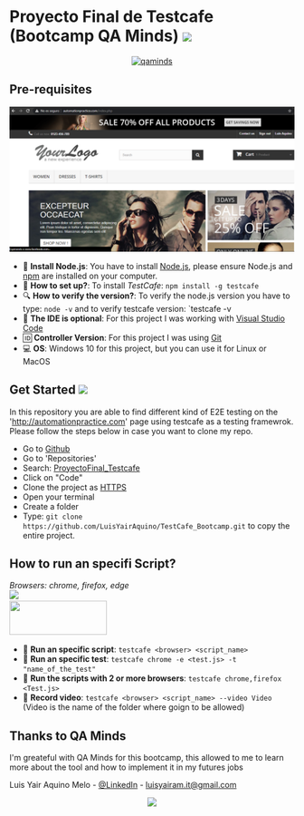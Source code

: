 # Proyecto Final de Testcafe (Bootcamp QA Minds) <img src="https://media2.giphy.com/media/LmNwrBhejkK9EFP504/giphy.gif?cid=ecf05e47igdv6iilmuicqfnlt51u8t2qbo67kf85lodhcakk&rid=giphy.gif" width="50"></h2>

<p align="center">
    <a href="https://devexpress.github.io/testcafe">
        <img src="https://qaminds.com/wp-content/uploads/2017/10/Logo_QAmindsLAB2-360x235.png" alt="qaminds">
    </a>
</p>

## Pre-requisites

![Screenshot of the page](automationpractice.PNG)

* 🔑 **Install Node.js**: You have to install [Node.js](https://nodejs.org/es/download/), please ensure Node.js and [npm](https://www.npmjs.com/) are installed on your computer.
* 🔑 **How to set up?**: To install *TestCafe*: `npm install -g testcafe`
* 🔍 **How to verify the version?**: To verify the node.js version you have to type: `node -v` and to verify testcafe version: `testcafe -v
* 📓 **The IDE is optional**: For this project I was working with [Visual Studio Code](https://code.visualstudio.com/download)
* 🆔 **Controller Version**: For this project I was using [Git](https://git-scm.com/downloads)
* 💻 **OS**: Windows 10 for this project, but you can use it for Linux or MacOS

## Get Started <img src="https://media2.giphy.com/media/hqWL97vhQBw2HPIbjW/giphy.gif?cid=ecf05e47madk65uop0gro4rbvoxmndhk4x7z7w8jlapwrrbk&rid=giphy.gif" width="50"></h2>

In this repository you are able to find different kind of E2E testing on the 'http://automationpractice.com' page using testcafe as a testing framewrok. Please follow the steps below in case you want to clone my repo.

  - Go to [Github](https://github.com/LuisYairAquino)
  - Go to 'Repositories'
  - Search: [ProyectoFinal_Testcafe](https://github.com/LuisYairAquino/ProyectoFinal_Testcafe)
  - Click on "Code"
  - Clone the project as [HTTPS](https://github.com/LuisYairAquino/TestCafe_Bootcamp.git)
  - Open your terminal
  - Create a folder
  - Type: `git clone https://github.com/LuisYairAquino/TestCafe_Bootcamp.git` to copy the entire project.
  
## How to run an specifi Script?

*Browsers: chrome, firefox, edge*</br>
<a href="https://chrome.google.com/webstore/detail/github-file-icons/ficfmibkjjnpogdcfhfokmihanoldbfe">
  <img border="0" src="https://developer.chrome.com/webstore/images/ChromeWebStore_BadgeWBorder_v2_496x150.png" width="172">
</a>
<br/>
<a href="https://addons.mozilla.org/en-US/firefox/addon/github-file-icons/">
<img border="0" src="https://addons.cdn.mozilla.net/static/img/addons-buttons/AMO-button_1.png" width="172" height="60">
</a>

* 📁 **Run an specific script**: `testcafe <browser> <script_name>`
* 📁 **Run an specific test**: `testcafe chrome -e <test.js> -t "name_of_the_test"`
* 📁 **Run the scripts with 2 or more browsers**: `testcafe chrome,firefox <Test.js>`
* 🎥 **Record video**: `testcafe <browser> <script_name> --video Video` (Video is the name of the folder where goign to be allowed)

## Thanks to QA Minds

I'm greateful with QA Minds for this bootcamp, this allowed to me to learn more about the tool and how to implement it in my futures jobs

Luis Yair Aquino Melo - [@LinkedIn](https://www.linkedin.com/in/luis-yair-aquino-melo-1a291391/) - luisyairam.it@gmail.com

<p align="center">
    <img src="https://media.giphy.com/media/M9gbBd9nbDrOTu1Mqx/giphy.gif" width="190">
</p>
